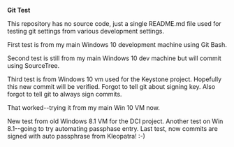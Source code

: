 **Git Test**

This repository has no source code, just a single README.md file used for testing git settings from various development settings.

First test is from my main Windows 10 development machine using Git Bash.

Second test is still from my main Windows 10 dev machine but will commit using SourceTree.

Third test is from Windows 10 vm used for the Keystone project.
Hopefully this new commit will be verified.
Forgot to tell git about signing key.
Also forgot to tell git to always sign commits.

That worked--trying it from my main Win 10 VM now.

New test from old Windows 8.1 VM for the DCI project.
Another test on Win 8.1--going to try automating passphase entry.
Last test, now commits are signed with auto passphrase from Kleopatra!  :-)
